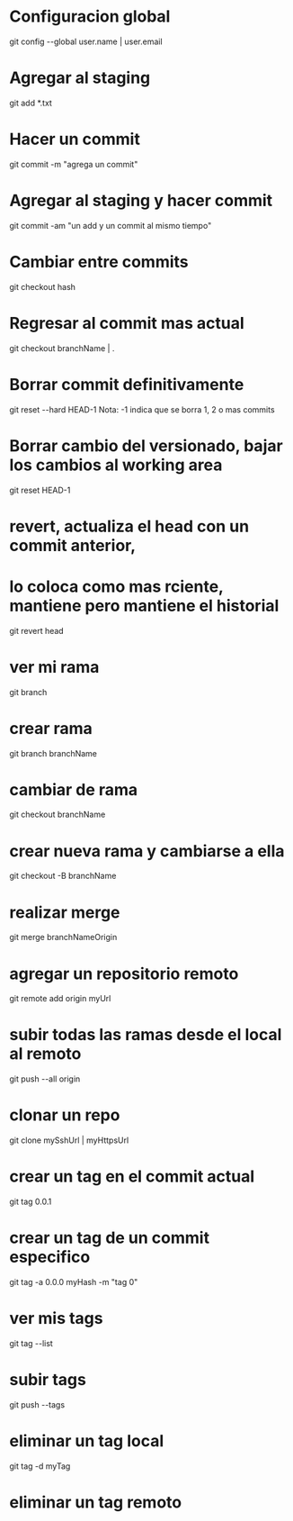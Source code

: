 # Configuracion global
git config --global user.name | user.email

# Agregar al staging
git add *.txt

# Hacer un commit
git commit -m "agrega un commit"

# Agregar al staging y hacer commit
git commit -am "un add y un commit al mismo tiempo"

# Cambiar entre commits
git checkout hash

# Regresar al commit mas actual
git checkout branchName | .

# Borrar commit definitivamente
git reset --hard HEAD-1
Nota: -1 indica que se borra 1, 2 o mas commits

# Borrar cambio del versionado, bajar los cambios al working area
git reset HEAD-1

# revert, actualiza el head con un commit anterior, 
# lo coloca como mas rciente, mantiene pero mantiene el historial
git revert head

# ver mi rama
git branch

# crear rama
git branch branchName

# cambiar de rama
git checkout branchName

# crear nueva rama y cambiarse a ella
git checkout -B branchName

# realizar merge
git merge branchNameOrigin

# agregar un repositorio remoto
git remote add origin myUrl

# subir todas las ramas desde el local al remoto
git push --all origin

# clonar un repo
git clone mySshUrl | myHttpsUrl

# crear un tag en el commit actual
git tag 0.0.1

# crear un tag de un commit especifico
git tag -a 0.0.0 myHash -m "tag 0"

# ver mis tags
git tag --list

# subir tags 
git push --tags

# eliminar un tag local
git tag -d myTag

# eliminar un tag remoto


